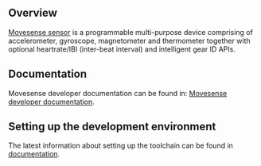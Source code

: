 ## Overview

[Movesense sensor](https://www.movesense.com/developers/technology/#developers) is a programmable multi-purpose device comprising of accelerometer, gyroscope, magnetometer and thermometer together with optional heartrate/IBI (inter-beat interval) and intelligent gear ID APIs.  

## Documentation

Movesense developer documentation can be found in:
[Movesense developer documentation](https://movesense.com/docs).  

## Setting up the development environment  

The latest information about setting up the toolchain can be found in [documentation](http://movesense.com/docs/esw/getting_started/).
